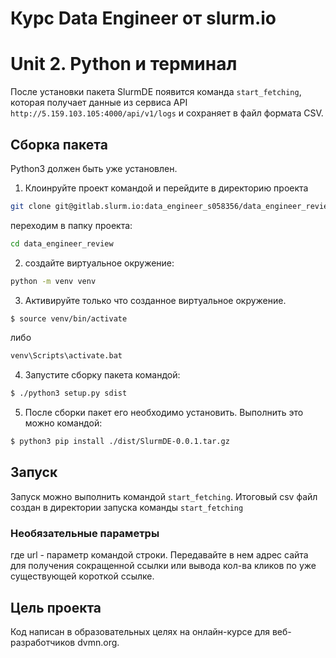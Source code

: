 # Курс Data Engineer от slurm.io
# Unit 2. Python и терминал
После установки пакета SlurmDE появится команда `start_fetching`, которая получает данные из сервиса API `http://5.159.103.105:4000/api/v1/logs` и сохраняет в файл формата CSV. 

## Сборка пакета
Python3 должен быть уже установлен.
1. Клоинруйте проект командой и перейдите в директорию проекта
 ```bash
git clone git@gitlab.slurm.io:data_engineer_s058356/data_engineer_review.git
```
переходим в папку проекта:
```bash
cd data_engineer_review
```
2. создайте виртуальное окружение:
```bash
python -m venv venv
```
3. Активируйте только что созданное виртуальное окружение.
```bash
$ source venv/bin/activate
```
либо
```bash
venv\Scripts\activate.bat
```
4. Запустите сборку пакета командой:
```bash
$ ./python3 setup.py sdist
```
5. После сборки пакет его необходимо установить. Выполнить это можно командой:
```bash
$ python3 pip install ./dist/SlurmDE-0.0.1.tar.gz
```
## Запуск
Запуск можно выполнить командой `start_fetching`. Итоговый csv файл создан в директории запуска команды `start_fetching`
### Необязательные параметры
где url - параметр командой строки. Передавайте в нем адрес сайта для получения сокращенной ссылки или вывода кол-ва кликов по уже существующей короткой ссылке.
## Цель проекта
Код написан в образовательных целях на онлайн-курсе для веб-разработчиков dvmn.org.
